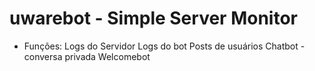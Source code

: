 #	uwarebot - Simple Server Monitor

-	Funções:
	Logs do Servidor
	Logs do bot
	Posts de usuários
	Chatbot - conversa privada
	Welcomebot
	
